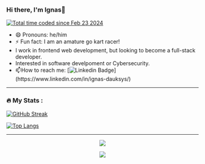 ### Hi there, I'm Ignas👋
<!-- Generated by the Philosophical Quotes API https://github.com/markstanl/Philosophical-Quotes-API/blob/main/README.md -->
<a href="https://wakatime.com/@018dd941-4f9f-4c0f-a1f6-141dbff5018c"><img src="https://wakatime.com/badge/user/018dd941-4f9f-4c0f-a1f6-141dbff5018c.svg" alt="Total time coded since Feb 23 2024" /></a>
- 😄 Pronouns: he/him
- ⚡ Fun fact: I am an amature go kart racer!
- I work in frontend web development, but looking to become a full-stack developer.
- Interested in software develpoment or Cybersecurity.
- :mailbox:How to reach me: [![Linkedin Badge](https://img.shields.io/badge/LinkedIn-blue?style=for-the-badge&logo=linkedin&logoColor=white")](https://www.linkedin.com/in/ignas-dauksys/)

___ 

### :fire: My Stats :

[![GitHub Streak](http://github-readme-streak-stats.herokuapp.com?user=Ignas-D&theme=dark&background=000000)](https://git.io/streak-stats)

[![Top Langs](https://github-readme-stats.vercel.app/api/top-langs/?username=Ignas-D&layout=compact&theme=vision-friendly-dark)](https://github.com/Ignas-D/github-readme-stats)

---

<p align="center">
  <a href="https://skillicons.dev">
    <img src="https://skillicons.dev/icons?i=github,js,java,c,css,discord,html,react" />
  </a>
</p>
<p align="center">
  <img src="https://github-readme-philosophical-quotes.vercel.app/api/generate-image?theme=dark">
</p>

